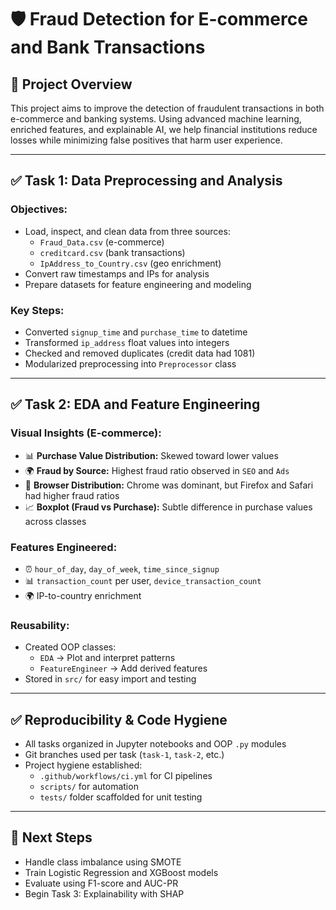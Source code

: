 # 🛡️ Fraud Detection for E-commerce and Bank Transactions

## 📁 Project Overview

This project aims to improve the detection of fraudulent transactions in both e-commerce and banking systems. Using advanced machine learning, enriched features, and explainable AI, we help financial institutions reduce losses while minimizing false positives that harm user experience.

---

## ✅ Task 1: Data Preprocessing and Analysis

### Objectives:
- Load, inspect, and clean data from three sources:
  - `Fraud_Data.csv` (e-commerce)
  - `creditcard.csv` (bank transactions)
  - `IpAddress_to_Country.csv` (geo enrichment)
- Convert raw timestamps and IPs for analysis
- Prepare datasets for feature engineering and modeling

### Key Steps:
- Converted `signup_time` and `purchase_time` to datetime
- Transformed `ip_address` float values into integers
- Checked and removed duplicates (credit data had 1081)
- Modularized preprocessing into `Preprocessor` class

---

## ✅ Task 2: EDA and Feature Engineering

### Visual Insights (E-commerce):
- 📊 **Purchase Value Distribution:** Skewed toward lower values  
- 🌍 **Fraud by Source:** Highest fraud ratio observed in `SEO` and `Ads`
- 🧭 **Browser Distribution:** Chrome was dominant, but Firefox and Safari had higher fraud ratios
- 📈 **Boxplot (Fraud vs Purchase):** Subtle difference in purchase values across classes


### Features Engineered:
- ⏰ `hour_of_day`, `day_of_week`, `time_since_signup`
- 📊 `transaction_count` per user, `device_transaction_count`
- 🌍 IP-to-country enrichment

### Reusability:
- Created OOP classes:
  - `EDA` → Plot and interpret patterns
  - `FeatureEngineer` → Add derived features
- Stored in `src/` for easy import and testing

---

## ✅ Reproducibility & Code Hygiene

- All tasks organized in Jupyter notebooks and OOP `.py` modules
- Git branches used per task (`task-1`, `task-2`, etc.)
- Project hygiene established:
  - `.github/workflows/ci.yml` for CI pipelines
  - `scripts/` for automation
  - `tests/` folder scaffolded for unit testing

---

## 📌 Next Steps

- Handle class imbalance using SMOTE
- Train Logistic Regression and XGBoost models
- Evaluate using F1-score and AUC-PR
- Begin Task 3: Explainability with SHAP
